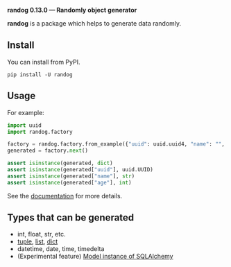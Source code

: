 **randog 0.13.0 — Randomly object generator**

**randog** is a package which helps to generate data randomly.

## Install

You can install from PyPI.

```shell
pip install -U randog
```

## Usage
For example:

```python
import uuid
import randog.factory

factory = randog.factory.from_example({"uuid": uuid.uuid4, "name": "", "age": 20})
generated = factory.next()

assert isinstance(generated, dict)
assert isinstance(generated["uuid"], uuid.UUID)
assert isinstance(generated["name"], str)
assert isinstance(generated["age"], int)
```

See the [documentation](https://unaguna.github.io/random-obj-generator/en/) for more details.


## Types that can be generated

- int, float, str, etc.
- [tuple](https://unaguna.github.io/random-obj-generator/en/doc.list_factory.html), [list](https://unaguna.github.io/random-obj-generator/en/doc.list_factory.html), [dict](https://unaguna.github.io/random-obj-generator/en/doc.dict_factory.html)
- datetime, date, time, timedelta
- (Experimental feature) [Model instance of SQLAlchemy](https://unaguna.github.io/random-obj-generator/en/doc.sqlalchemy.html)
